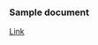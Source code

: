 ### Sample document

[Link](https://htmlpreview.github.io/?https://github.com/cheongqinxue/SH_Discovery/blob/main/sample_document.html)
